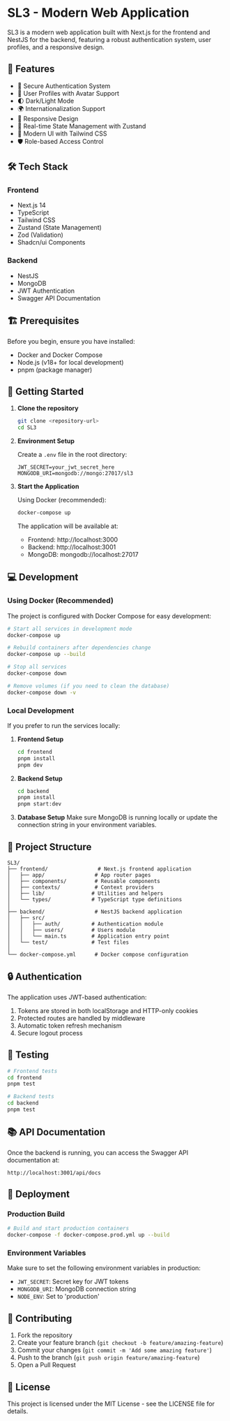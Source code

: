 # SL3 - Modern Web Application

SL3 is a modern web application built with Next.js for the frontend and NestJS for the backend, featuring a robust authentication system, user profiles, and a responsive design.

## 🚀 Features

- 🔐 Secure Authentication System
- 👤 User Profiles with Avatar Support
- 🌓 Dark/Light Mode
- 🌍 Internationalization Support
- 📱 Responsive Design
- 🔄 Real-time State Management with Zustand
- 🎨 Modern UI with Tailwind CSS
- 🛡️ Role-based Access Control

## 🛠️ Tech Stack

### Frontend
- Next.js 14
- TypeScript
- Tailwind CSS
- Zustand (State Management)
- Zod (Validation)
- Shadcn/ui Components

### Backend
- NestJS
- MongoDB
- JWT Authentication
- Swagger API Documentation

## 🏗️ Prerequisites

Before you begin, ensure you have installed:
- Docker and Docker Compose
- Node.js (v18+ for local development)
- pnpm (package manager)

## 🚀 Getting Started

1. **Clone the repository**
   ```bash
   git clone <repository-url>
   cd SL3
   ```

2. **Environment Setup**
   
   Create a `.env` file in the root directory:
   ```env
   JWT_SECRET=your_jwt_secret_here
   MONGODB_URI=mongodb://mongo:27017/sl3
   ```

3. **Start the Application**

   Using Docker (recommended):
   ```bash
   docker-compose up
   ```

   The application will be available at:
   - Frontend: http://localhost:3000
   - Backend: http://localhost:3001
   - MongoDB: mongodb://localhost:27017

## 💻 Development

### Using Docker (Recommended)

The project is configured with Docker Compose for easy development:

```bash
# Start all services in development mode
docker-compose up

# Rebuild containers after dependencies change
docker-compose up --build

# Stop all services
docker-compose down

# Remove volumes (if you need to clean the database)
docker-compose down -v
```

### Local Development

If you prefer to run the services locally:

1. **Frontend Setup**
   ```bash
   cd frontend
   pnpm install
   pnpm dev
   ```

2. **Backend Setup**
   ```bash
   cd backend
   pnpm install
   pnpm start:dev
   ```

3. **Database Setup**
   Make sure MongoDB is running locally or update the connection string in your environment variables.

## 📁 Project Structure

```
SL3/
├── frontend/                # Next.js frontend application
│   ├── app/                # App router pages
│   ├── components/         # Reusable components
│   ├── contexts/           # Context providers
│   ├── lib/               # Utilities and helpers
│   └── types/             # TypeScript type definitions
│
├── backend/                # NestJS backend application
│   ├── src/
│   │   ├── auth/          # Authentication module
│   │   ├── users/         # Users module
│   │   └── main.ts        # Application entry point
│   └── test/              # Test files
│
└── docker-compose.yml      # Docker compose configuration
```

## 🔒 Authentication

The application uses JWT-based authentication:
1. Tokens are stored in both localStorage and HTTP-only cookies
2. Protected routes are handled by middleware
3. Automatic token refresh mechanism
4. Secure logout process

## 🧪 Testing

```bash
# Frontend tests
cd frontend
pnpm test

# Backend tests
cd backend
pnpm test
```

## 📚 API Documentation

Once the backend is running, you can access the Swagger API documentation at:
```
http://localhost:3001/api/docs
```

## 🚀 Deployment

### Production Build

```bash
# Build and start production containers
docker-compose -f docker-compose.prod.yml up --build
```

### Environment Variables

Make sure to set the following environment variables in production:
- `JWT_SECRET`: Secret key for JWT tokens
- `MONGODB_URI`: MongoDB connection string
- `NODE_ENV`: Set to 'production'

## 🤝 Contributing

1. Fork the repository
2. Create your feature branch (`git checkout -b feature/amazing-feature`)
3. Commit your changes (`git commit -m 'Add some amazing feature'`)
4. Push to the branch (`git push origin feature/amazing-feature`)
5. Open a Pull Request

## 📝 License

This project is licensed under the MIT License - see the LICENSE file for details.
